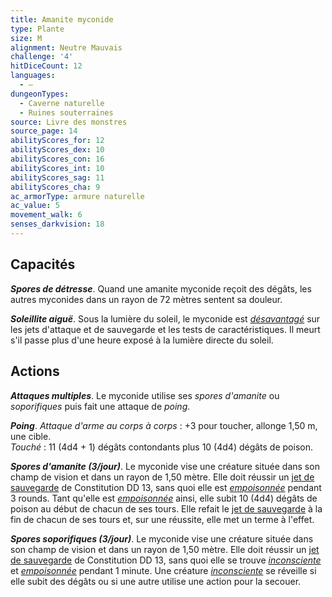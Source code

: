 ```yaml
---
title: Amanite myconide
type: Plante
size: M
alignment: Neutre Mauvais
challenge: '4'
hitDiceCount: 12
languages:
  - —
dungeonTypes:
  - Caverne naturelle
  - Ruines souterraines
source: Livre des monstres
source_page: 14
abilityScores_for: 12
abilityScores_dex: 10
abilityScores_con: 16
abilityScores_int: 10
abilityScores_sag: 11
abilityScores_cha: 9
ac_armorType: armure naturelle
ac_value: 5
movement_walk: 6
senses_darkvision: 18
---
```

## Capacités
_**Spores de détresse**_. Quand une amanite myconide reçoit des dégâts, les autres myconides dans un rayon de 72 mètres sentent sa douleur.

_**Soleillite aiguë**_. Sous la lumière du soleil, le myconide est [_désavantagé_](/utiliser-les-caracteristiques/#avantage-et-desavantage) sur les jets d'attaque et de sauvegarde et les tests de caractéristiques. Il meurt s'il passe plus d'une heure exposé à la lumière directe du soleil.

## Actions
_**Attaques multiples**_. Le myconide utilise ses _spores d'amanite_ ou _soporifiques_ puis fait une attaque de _poing_.

_**Poing**_. _Attaque d'arme au corps à corps_ : +3 pour toucher, allonge 1,50 m, une cible.  
_Touché_ : 11 (4d4 + 1) dégâts contondants plus 10 (4d4) dégâts de poison.

_**Spores d'amanite (3/jour)**_. Le myconide vise une créature située dans son champ de vision et dans un rayon de 1,50 mètre. Elle doit réussir un [jet de sauvegarde](/utiliser-les-caracteristiques/#jets-de-sauvegarde) de Constitution DD 13, sans quoi elle est [_empoisonnée_](/gerer-la-sante-du-personnage/#empoisonne) pendant 3 rounds. Tant qu'elle est [_empoisonnée_](/gerer-la-sante-du-personnage/#empoisonne) ainsi, elle subit 10 (4d4) dégâts de poison au début de chacun de ses tours. Elle refait le [jet de sauvegarde](/utiliser-les-caracteristiques/#jets-de-sauvegarde) à la fin de chacun de ses tours et, sur une réussite, elle met un terme à l'effet.

_**Spores soporifiques (3/jour)**_. Le myconide vise une créature située dans son champ de vision et dans un rayon de 1,50 mètre. Elle doit réussir un [jet de sauvegarde](/utiliser-les-caracteristiques/#jets-de-sauvegarde) de Constitution DD 13, sans quoi elle se trouve [_inconsciente_](/gerer-la-sante-du-personnage/#inconscient) et [_empoisonnée_](/gerer-la-sante-du-personnage/#empoisonne) pendant 1 minute. Une créature [_inconsciente_](/gerer-la-sante-du-personnage/#inconscient) se réveille si elle subit des dégâts ou si une autre utilise une action pour la secouer.

